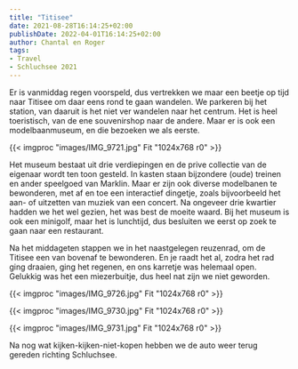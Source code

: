 ```yaml
---
title: "Titisee"
date: 2021-08-28T16:14:25+02:00
publishDate: 2022-04-01T16:14:25+02:00
author: Chantal en Roger
tags:
- Travel
- Schluchsee 2021
---
```


Er is vanmiddag regen voorspeld, dus vertrekken we maar een beetje op tijd naar Titisee om daar eens rond te gaan wandelen. We parkeren bij het station, van daaruit is het niet ver wandelen naar het centrum. Het is heel toeristisch, van de ene souvenirshop naar de andere. Maar er is ook een modelbaanmuseum, en die bezoeken we als eerste.

{{< imgproc "images/IMG_9721.jpg" Fit "1024x768 r0" >}}

Het museum bestaat uit drie verdiepingen en de prive collectie van de eigenaar wordt ten toon gesteld. In kasten staan bijzondere (oude) treinen en ander speelgoed van Marklin. Maar er zijn ook diverse modelbanen te bewonderen, met af en toe een interactief dingetje, zoals bijvoorbeeld het aan- of uitzetten van muziek van een concert. Na ongeveer drie kwartier hadden we het wel gezien, het was best de moeite waard. Bij het museum is ook een minigolf, maar het is lunchtijd, dus besluiten we eerst op zoek te gaan naar een restaurant.

Na het middageten stappen we in het naastgelegen reuzenrad, om de Titisee een van bovenaf te bewonderen. En je raadt het al, zodra het rad ging draaien, ging het regenen, en ons karretje was helemaal open. Gelukkig was het een miezerbuitje, dus heel nat zijn we niet geworden.

{{< imgproc "images/IMG_9726.jpg" Fit "1024x768 r0" >}}

{{< imgproc "images/IMG_9730.jpg" Fit "1024x768 r0" >}}

{{< imgproc "images/IMG_9731.jpg" Fit "1024x768 r0" >}}

Na nog wat kijken-kijken-niet-kopen hebben we de auto weer terug gereden richting Schluchsee.
